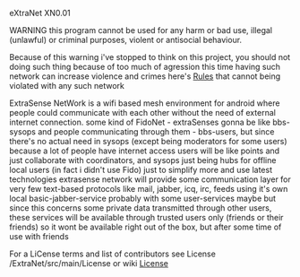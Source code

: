 eXtraNet XN0.01

 WARNING this program cannot be used for any harm or bad use, illegal (unlawful) or criminal purposes, violent or antisocial behaviour.

Because of this warning i've stopped to think on this project, you should not doing such thing because of too much of agression this time
having such network can increase violence and crimes
here's [Rules](https://github.com/oeai/ExtraNet/wiki/Rules) that cannot being violated with any such network

ExtraSense NetWork is a wifi based mesh environment for android where people could communicate with each other without the need of external internet connection.
some kind of FidoNet - extraSenses gonna be like bbs-sysops and people communicating through them - bbs-users,
but since there's no actual need in sysops (except being moderators for some users) because a lot of people have internet access
users will be like points and just collaborate with coordinators, and sysops just being hubs for offline local users (in fact i didn't use Fido)
just to simplify more and use latest technologies extrasense network will provide some communication layer for very
few text-based protocols like mail, jabber, icq, irc, feeds using it's own local basic-jabber-service probably with some user-services maybe
but since this concerns some private data transmitted through other users, these services will be available through trusted users only (friends or their friends)
so it wont be available right out of the box, but after some time of use with friends



For a LiCense terms and list of contributors see License /ExtraNet/src/main/License
or wiki [License](https://github.com/oeai/ExtraNet/wiki/License)